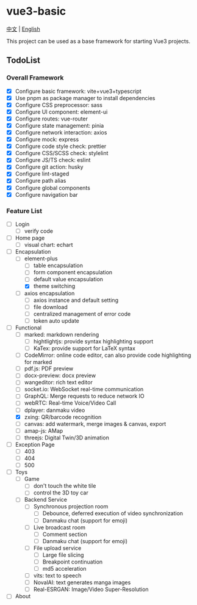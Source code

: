 # vue3-basic

[中文](./README.md) | [English](./README_EN.md)

This project can be used as a base framework for starting Vue3 projects.

## TodoList

### Overall Framework

- [x] Configure basic framework: vite+vue3+typescript
- [x] Use pnpm as package manager to install dependencies
- [x] Configure CSS preprocessor: sass
- [x] Configure UI component: element-ui
- [x] Configure routes: vue-router
- [x] Configure state management: pinia
- [x] Configure network interaction: axios
- [x] Configure mock: express
- [x] Configure code style check: prettier
- [x] Configure CSS/SCSS check: stylelint
- [x] Configure JS/TS check: eslint
- [x] Configure git action: husky
- [x] Configure lint-staged
- [x] Configure path alias
- [x] Configure global components
- [x] Configure navigation bar

### Feature List

- [ ] Login
  - [ ] verify code
- [ ] Home page
  - [ ] visual chart: echart
- [ ] Encapsulation
  - [ ] element-plus
    - [ ] table encapsulation
    - [ ] form component encapsulation
    - [ ] default value encapsulation
    - [x] theme switching
  - [ ] axios encapsulation
    - [ ] axios instance and default setting
    - [ ] file download
    - [ ] centralized management of error code
    - [ ] token auto update
- [ ] Functional
  - [ ] marked: markdown rendering
    - [ ] hightlightjs: provide syntax highlighting support
    - [ ] KaTex: provide support for LaTeX syntax
  - [ ] CodeMirror: online code editor, can also provide code highlighting for marked
  - [ ] pdf.js: PDF preview
  - [ ] docx-preview: docx preview
  - [ ] wangeditor: rich text editor
  - [ ] socket.io: WebSocket real-time communication
  - [ ] GraphQL: Merge requests to reduce network IO
  - [ ] webRTC: Real-time Voice/Video Call
  - [ ] dplayer: danmaku video
  - [x] zxing: QR/barcode recognition
  - [ ] canvas: add watermark, merge images & canvas, export
  - [ ] amap-js: AMap
  - [ ] threejs: Digital Twin/3D animation
- [ ] Exception Page
  - [ ] 403
  - [ ] 404
  - [ ] 500
- [ ] Toys
  - [ ] Game
    - [ ] don't touch the white tile
    - [ ] control the 3D toy car
  - [ ] Backend Service
    - [ ] Synchronous projection room
      - [ ] Debounce, deferred execution of video synchronization
      - [ ] Danmaku chat (support for emoji)
    - [ ] Live broadcast room
      - [ ] Comment section
      - [ ] Danmaku chat (support for emoji)
    - [ ] File upload service
      - [ ] Large file slicing
      - [ ] Breakpoint continuation
      - [ ] md5 acceleration
    - [ ] vits: text to speech
    - [ ] NovalAI: text generates manga images
    - [ ] Real-ESRGAN: Image/Video Super-Resolution
- [ ] About
